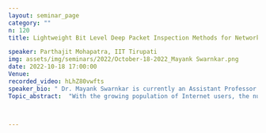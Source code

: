 ```yaml
---
layout: seminar_page
category: ""
n: 120
title: Lightweight Bit Level Deep Packet Inspection Methods for Network Traffic Classification.

speaker: Parthajit Mohapatra, IIT Tirupati 
img: assets/img/seminars/2022/October-18-2022_Mayank Swarnkar.png
date: 2022-10-18 17:00:00 
Venue: 
recorded_video: hLhZ80vwfts
speaker_bio: " Dr. Mayank Swarnkar is currently an Assistant Professor in the Computer Science and Engineering Department at the Indian Institute of Technology (BHU) Varanasi. He completed his Ph.D. from the Indian Institute of Technology Indore in 2019. He completed his M.Tech in Wireless Communication and Computing from the Indian Institute of Information Technology Allahabad Prayagraj in 2013 and B.E. in Information Technology from Jabalpur Engineering College in 2011. He joined IIT(BHU) in 2020. He also worked as Software Engineer in NEC Japan during 2013-2014. His primary areas of interest are Network and System Security. He works mainly in Network Traffic Classification, Zero Day Attacks, Intrusion Detection Systems, IoT Security Analysis, Network Protocol Vulnerability Analysis, and VoIP Spam Detection. He has several publications, including IEEE/ACM Transaction on Networking, IEEE Transaction on Network and Service Management, and IEEE Globecom. He is a member of IEEE and ACM. "
Topic_abstract:  "With the growing population of Internet users, the number of applications is increasing on the Internet. This generate huge and heterogeneous network traffic by these internet users. Moreover, network traffic monitoring for security analysis, load balancing, and fault detection is challenging with such type of network traffic. Furthermore, network traffic classification is an important prerequisite to performing all such tasks. Network traffic classification is done by analyzing network traffic using either Shallow Packet Inspection (SPI) or Deep Packet Inspection (DPI) methods. DPI methods are more accurate than SPI based methods as these methods analyze packet payloads. However, these methods are computationally expensive. In recent state-of-the-art works, few ways use bit-level DPI-based methods to implement computationally cheap traffic classification. Also, with the number of proprietary protocols on the rise and network protocols using bit-level information for encoding, it has recently been shown that bit-level signatures are more effective for identifying applications. However, there is a requirement for methods that can classify text based, binary and proprietary application protocols simultaneously using one way without compromising classification accuracy. In order to fill this gap, we proposed two methods: BitCoding and BitProb which are the bit level network traffic classification methods that classifies applications using bit level application signatures. BitCoding is a supervised method of classification which generates signatures using invariant bits of application flows. Unlike other works, BitCoding uses only a small number of initial bits of flows to generate signature and signature bits are encoded using run length coding to reduce size; hence it is very inexpensive in storage and is light weight for signature matching. On the other hand, BitProb generates probabilistic bit signatures for traffic classification. It uses the probability of a bit at a particular position being either 0 or 1 and generates a space efficient signature represented as a state transition machine. Subsequently, it uses the overall probability of an n bit binary string extracted from a network flow to identify which application generated the flow. On experiments, we found that both the method showed high accuracy while tested on three different datasets. However, BitProb performed slightly better than BitCoding in terms of accuracy and efficiency."



---
```


